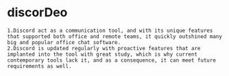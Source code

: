 # discorDeo
    1.Discord act as a communication tool, and with its unique features that supported both office and remote teams, it quickly outshined many big and popular office chat software.
    2.Discord is updated regularly with proactive features that are implanted into the tool with great study, which is why current contemporary tools lack it, and as a consequence, it can meet future requirements as well.
    
     

